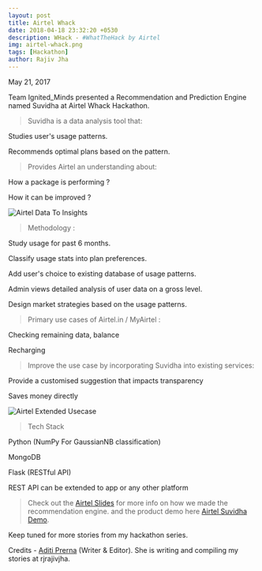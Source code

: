 ```yaml
---
layout: post
title: Airtel Whack
date: 2018-04-18 23:32:20 +0530
description: WHack - #WhatTheHack by Airtel
img: airtel-whack.png 
tags: [Hackathon]
author: Rajiv Jha
---
```

May 21, 2017

Team Ignited_Minds presented a Recommendation and Prediction Engine named Suvidha at Airtel Whack Hackathon.

> Suvidha is a data analysis tool that:

Studies user's usage patterns.

Recommends optimal plans based on the pattern.

> Provides Airtel an understanding about:

How a package is performing ?

How it can be improved ?

![Airtel Data To Insights]({{site.baseurl}}/assets/img/airtel-data-to-insights.jpg)

> Methodology :

Study usage for past 6 months.

Classify usage stats into plan preferences.

Add user's choice to existing database of usage patterns.

Admin views detailed analysis of user data on a gross level.

Design market strategies based on the usage patterns.

> Primary use cases of Airtel.in / MyAirtel :

Checking remaining data, balance

Recharging

> Improve the use case by incorporating Suvidha into existing services: 

Provide a customised suggestion that impacts transparency

Saves money directly

![Airtel Extended Usecase]({{site.baseurl}}/assets/img/airtel-extended-usecase.jpg)

> Tech Stack

Python (NumPy For GaussianNB classification)

MongoDB

Flask (RESTful API)

REST API can be extended to app or any other platform

> Check out the [Airtel Slides][airtel-slides] for more info on how we made the recommendation engine.
and the product demo here [Airtel Suvidha Demo][airtel-suvidha-demo].

[airtel-slides]: https://slides.com/prabhanshugupta/deck#/1
[airtel-suvidha-demo]: https://github.com/rjrajivjha/rjrajivjha.github.io/blob/master/assets/img/airtel%20whack.webm

Keep tuned for more stories from my hackathon series.

Credits - [Aditi Prerna][aditi-prerna] (Writer & Editor). She is writing and compiling my stories at rjrajivjha.

[aditi-prerna]: http://www.prernadt.blogspot.com/
